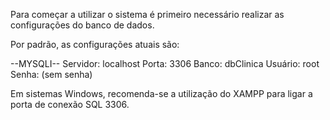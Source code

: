 Para começar a utilizar o sistema é primeiro necessário realizar as configurações do banco de dados.

Por padrão, as configurações atuais são:

--MYSQLI--
Servidor: localhost
Porta: 3306
Banco: dbClinica
Usuário: root
Senha: (sem senha)

Em sistemas Windows, recomenda-se a utilização do XAMPP para ligar a porta de conexão SQL 3306.
